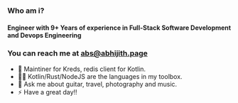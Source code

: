 <!--
**crackthecodeabhi/crackthecodeabhi** is a ✨ _special_ ✨ repository because its `README.md` (this file) appears on your GitHub profile.
-->

### Who am i?
#### Engineer with 9+ Years of experience in Full-Stack Software Development and Devops Engineering

### You can reach me at abs@abhijith.page 

- 🔭 Maintiner for Kreds, redis client for Kotlin.
- ✍🏻 Kotlin/Rust/NodeJS are the languages in my toolbox.
- 💬 Ask me about guitar, travel, photography and music.
- ⚡ Have a great day!!

